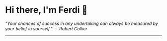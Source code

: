<h1>Hi there, I'm Ferdi 👋</h1>

<p><em>
  "Your chances of success in any undertaking can always be measured by your belief in yourself." — Robert Collier
</em></p>

---
